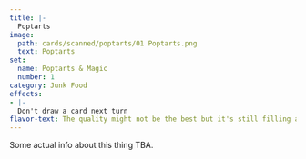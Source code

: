 ```yaml
---
title: |-
  Poptarts
image: 
  path: cards/scanned/poptarts/01 Poptarts.png
  text: Poptarts
set:
  name: Poptarts & Magic
  number: 1
category: Junk Food
effects: 
- |-
  Don't draw a card next turn
flavor-text: The quality might not be the best but it's still filling at least.
---
```

Some actual info about this thing TBA.
